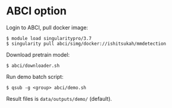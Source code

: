 # ABCI option
Login to ABCI, pull docker image:

    $ module load singularitypro/3.7
    $ singularity pull abci/simg/docker://ishitsukah/mmdetection

Download pretrain model:

    $ abci/downloader.sh

Run demo batch script:

    $ qsub -g <group> abci/demo.sh

Result files is `data/outputs/demo/` (default).
